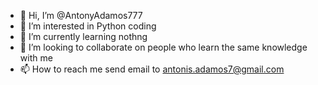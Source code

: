 - 👋 Hi, I’m @AntonyAdamos777
- 👀 I’m interested in Python coding
- 🌱 I’m currently learning nothng
- 💞️ I’m looking to collaborate on people who learn the same knowledge with me
- 📫 How to reach me send email to antonis.adamos7@gmail.com

<!---
AntonyAdamos777/AntonyAdamos777 is a ✨ special ✨ repository because its `README.md` (this file) appears on your GitHub profile.
You can click the Preview link to take a look at your changes.
--->
